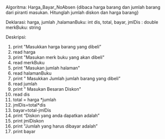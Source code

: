 Algoritma: Harga_Bayar_NoAbsen
{dibaca harga barang dan jumlah barang dari piranti masukan. Hitunglah jumlah diskon dan
harga barang}

Deklarasi:
harga, jumlah ,halamanBuku: int
dis, total, bayar, jmlDis : double
merkBuku: string

Deskripsi:
1. print "Masukkan harga barang yang dibeli”
2. read harga
3. print "Masukan merk buku yang akan dibeli"
4. read merkBuku
5. print "Masukan jumlah halaman"
6. read halamanBuku
7. print " Masukkan Jumlah jumlah barang yang dibeli”
8. read jumlah
9. print " Masukan Besaran Diskon"
10. read dis
11. total = harga *jumlah
12. jmlDis=total*dis
13. bayar=total-jmlDis
14. print “Diskon yang anda dapatkan adalah”
15. print jmlDiskon
16. print "Jumlah yang harus dibayar adalah”
17. print bayar